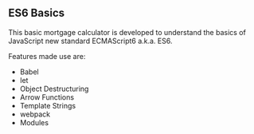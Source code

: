 ## ES6 Basics

This basic mortgage calculator is developed to understand the basics of JavaScript new standard ECMAScript6 a.k.a. ES6.

Features made use are:

- Babel
- let
- Object Destructuring
- Arrow Functions
- Template Strings
- webpack
- Modules
